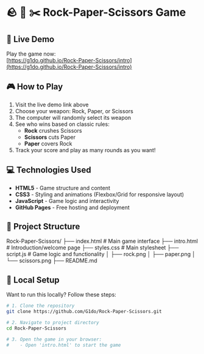 # 🪨 📄 ✂️ Rock-Paper-Scissors Game

## 🚀 Live Demo
Play the game now:  
[https://g1do.github.io/Rock-Paper-Scissors/intro](https://g1do.github.io/Rock-Paper-Scissors/intro)

## 🎮 How to Play
1. Visit the live demo link above
2. Choose your weapon: Rock, Paper, or Scissors
3. The computer will randomly select its weapon
4. See who wins based on classic rules:
   - **Rock** crushes Scissors
   - **Scissors** cuts Paper
   - **Paper** covers Rock
5. Track your score and play as many rounds as you want!

## 💻 Technologies Used
- **HTML5** - Game structure and content
- **CSS3** - Styling and animations (Flexbox/Grid for responsive layout)
- **JavaScript** - Game logic and interactivity
- **GitHub Pages** - Free hosting and deployment

## 📂 Project Structure
Rock-Paper-Scissors/
├── index.html # Main game interface
├── intro.html # Introduction/welcome page
├── styles.css # Main stylesheet
├── script.js # Game logic and functionality
│ ├── rock.png
│ ├── paper.png
│ └── scissors.png
├── README.md 


## 🔧 Local Setup
Want to run this locally? Follow these steps:

```bash
# 1. Clone the repository
git clone https://github.com/G1do/Rock-Paper-Scissors.git

# 2. Navigate to project directory
cd Rock-Paper-Scissors

# 3. Open the game in your browser:
#    - Open 'intro.html' to start the game
